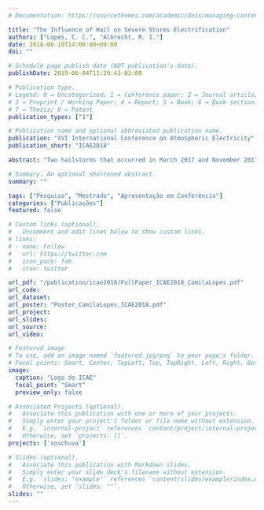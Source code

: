 ```yaml
---
# Documentation: https://sourcethemes.com/academic/docs/managing-content/

title: "The Influence of Hail on Severe Storms Electrification"
authors: ["Lopes, C. C.", "Albrecht, R. I."]
date: 2018-06-19T14:00:00+09:00
doi: ""

# Schedule page publish date (NOT publication's date).
publishDate: 2019-06-04T11:29:43-03:00

# Publication type.
# Legend: 0 = Uncategorized; 1 = Conference paper; 2 = Journal article;
# 3 = Preprint / Working Paper; 4 = Report; 5 = Book; 6 = Book section;
# 7 = Thesis; 8 = Patent
publication_types: ["1"]

# Publication name and optional abbreviated publication name.
publication: "XVI International Conference on Atmospheric Electricity"
publication_short: "ICAE2018"

abstract: "Two hailstorms that occurred in March 2017 and November 2017 were analyzed using weather radar measurements from FCTH, lightning occurrence from BrasilDAT and a hailpad network deployed during SOS-CHUVA Project in the Metropolitan Region of Campinas. The most intense case according to radar and hailpads occurred in 2017-11-15, but showed low electrical activity during its life cycle, while the 2017-03-14 case showed higher lightning rates with less intensified reflectivity cores. Two relationships could be determined: an increase in lightning rate before hailfall, compatible with severe storms observations, and an increase in lightning rate after hailfall. These findings should be further investigated with an improved storm tracking and radars with better resolution and strategy."

# Summary. An optional shortened abstract.
summary: ""

tags: ["Pesquisa", "Mestrado", "Apresentação em Conferência"]
categories: ["Publicações"]
featured: false

# Custom links (optional).
#   Uncomment and edit lines below to show custom links.
# links:
# - name: Follow
#   url: https://twitter.com
#   icon_pack: fab
#   icon: twitter

url_pdf: "/publication/icae2018/FullPaper_ICAE2018_CamilaLopes.pdf"
url_code:
url_dataset:
url_poster: "Poster_CamilaLopes_ICAE2018.pdf"
url_project:
url_slides:
url_source:
url_video:

# Featured image
# To use, add an image named `featured.jpg/png` to your page's folder. 
# Focal points: Smart, Center, TopLeft, Top, TopRight, Left, Right, BottomLeft, Bottom, BottomRight.
image:
  caption: "Logo do ICAE"
  focal_point: "Smart"
  preview_only: false

# Associated Projects (optional).
#   Associate this publication with one or more of your projects.
#   Simply enter your project's folder or file name without extension.
#   E.g. `internal-project` references `content/project/internal-project/index.md`.
#   Otherwise, set `projects: []`.
projects: ['soschuva']

# Slides (optional).
#   Associate this publication with Markdown slides.
#   Simply enter your slide deck's filename without extension.
#   E.g. `slides: "example"` references `content/slides/example/index.md`.
#   Otherwise, set `slides: ""`.
slides: ""
---
```

